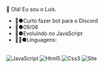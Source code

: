 👋 Olá! Eu sou o Luis.

 - 🤖●Curto fazer bot para o Discord
 - 🍰●09/06
 - 🌱●Evoluindo no JavaScript
 - 👨‍💻●Linguagens:
<div style="display: inline_block"><br>
    <img align="center" alt="JavaScript" src="https://img.shields.io/badge/JavaScript-323330?style=for-the-badge&logo=javascript&logoColor=F7DF1E" href="https://developer.mozilla.org/pt-BR/docs/Web/JavaScript">
    <img align="center" alt="Html5" src="https://img.shields.io/badge/HTML5-E34F26?style=for-the-badge&logo=html5&logoColor=white" href="https://developer.mozilla.org/pt-BR/docs/Web/HTML">
    <img align="center" alt="Css3" src="https://img.shields.io/badge/CSS3-1572B6?style=for-the-badge&logo=css3&logoColor=white" href="https://developer.mozilla.org/pt-BR/docs/Web/CSS">
    <img align="center" alt="Site" src="https://img.shields.io/website-up-down-green-red/http/https://luisin13.github.io/Luisin13/.svg" href="https://luisin13.github.io/Luisin13/">
</div>